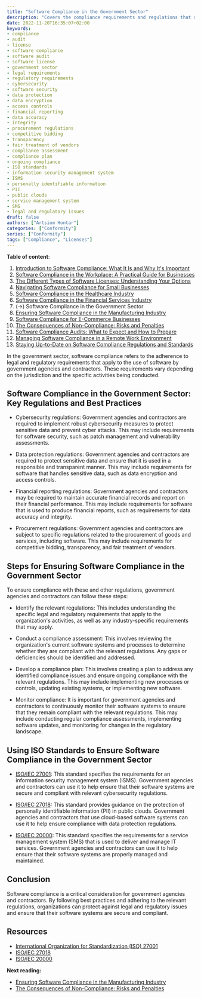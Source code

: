 ```yaml
---
title: "Software Compliance in the Government Sector"
description: "Covers the compliance requirements and regulations that apply to government agencies and contractors"
date: 2022-11-20T16:35:07+02:00
keywords:
- compliance
- audit
- license
- software compliance
- software audit
- software license
- government sector
- legal requirements
- regulatory requirements
- cybersecurity
- software security
- data protection
- data encryption
- access controls
- financial reporting
- data accuracy
- integrity
- procurement regulations
- competitive bidding
- transparency
- fair treatment of vendors
- compliance assessment
- compliance plan
- ongoing compliance
- ISO standards
- information security management system 
- ISMS
- personally identifiable information
- PII
- public clouds
- service management system 
- SMS
- legal and regulatory issues
draft: false
authors: ["Artsiom Hontar"]
categories: ["Conformity"]
series: ["Conformity"]
tags: ["Compliance", "Licenses"]
---
```


**Table of content**:
1. [Introduction to Software Compliance: What It Is and Why It's Important](/learnings/conformity/introduction-to-software-compliance/)
2. [Software Compliance in the Workplace: A Practical Guide for Businesses](/learnings/conformity/software-compliance-practical-guide/)
3. [The Different Types of Software Licenses: Understanding Your Options](/learnings/conformity/different-types-of-software-licenses/)
4. [Navigating Software Compliance for Small Businesses](/learnings/conformity/software-compliance-for-small-business/)
5. [Software Compliance in the Healthcare Industry](/learnings/conformity/software-compliance-for-healthcare/)
6. [Software Compliance in the Financial Services Industry](/learnings/conformity/software-compliance-for-financial-services/)
7. (->) Software Compliance in the Government Sector
8. [Ensuring Software Compliance in the Manufacturing Industry](/learnings/conformity/software-compliance-for-manufacturing/)
9. [Software Compliance for E-Commerce Businesses](/learnings/conformity/software-compliance-for-e-commerce/)
10. [The Consequences of Non-Compliance: Risks and Penalties](/learnings/conformity/consequences-of-non-compliance/)
11. [Software Compliance Audits: What to Expect and How to Prepare](/learnings/conformity/software-compliance-audits/)
12. [Managing Software Compliance in a Remote Work Environment](/learnings/conformity/software-compliance-in-remote-work/)
13. [Staying Up-to-Date on Software Compliance Regulations and Standards](/learnings/conformity/staying-up-to-date-on-software-compliance/)

In the government sector, software compliance refers to the adherence to legal and regulatory requirements that apply to the use of software by government agencies and contractors. These requirements vary depending on the jurisdiction and the specific activities being conducted.


## Software Compliance in the Government Sector: Key Regulations and Best Practices

- Cybersecurity regulations: Government agencies and contractors are required to implement robust cybersecurity measures to protect sensitive data and prevent cyber attacks. This may include requirements for software security, such as patch management and vulnerability assessments.

- Data protection regulations: Government agencies and contractors are required to protect sensitive data and ensure that it is used in a responsible and transparent manner. This may include requirements for software that handles sensitive data, such as data encryption and access controls.

- Financial reporting regulations: Government agencies and contractors may be required to maintain accurate financial records and report on their financial performance. This may include requirements for software that is used to produce financial reports, such as requirements for data accuracy and integrity.

- Procurement regulations: Government agencies and contractors are subject to specific regulations related to the procurement of goods and services, including software. This may include requirements for competitive bidding, transparency, and fair treatment of vendors.

## Steps for Ensuring Software Compliance in the Government Sector

To ensure compliance with these and other regulations, government agencies and contractors can follow these steps:

- Identify the relevant regulations: This includes understanding the specific legal and regulatory requirements that apply to the organization's activities, as well as any industry-specific requirements that may apply.

- Conduct a compliance assessment: This involves reviewing the organization's current software systems and processes to determine whether they are compliant with the relevant regulations. Any gaps or deficiencies should be identified and addressed.

- Develop a compliance plan: This involves creating a plan to address any identified compliance issues and ensure ongoing compliance with the relevant regulations. This may include implementing new processes or controls, updating existing systems, or implementing new software.

- Monitor compliance: It is important for government agencies and contractors to continuously monitor their software systems to ensure that they remain compliant with the relevant regulations. This may include conducting regular compliance assessments, implementing software updates, and monitoring for changes in the regulatory landscape.

## Using ISO Standards to Ensure Software Compliance in the Government Sector

- [ISO/IEC 27001](https://www.iso.org/isoiec-27001-information-security.html): This standard specifies the requirements for an information security management system (ISMS). Government agencies and contractors can use it to help ensure that their software systems are secure and compliant with relevant cybersecurity regulations.

- [ISO/IEC 27018](https://www.iso.org/standard/76559.html): This standard provides guidance on the protection of personally identifiable information (PII) in public clouds. Government agencies and contractors that use cloud-based software systems can use it to help ensure compliance with data protection regulations.

- [ISO/IEC 20000](https://www.iso.org/standard/70636.html): This standard specifies the requirements for a service management system (SMS) that is used to deliver and manage IT services. Government agencies and contractors can use it to help ensure that their software systems are properly managed and maintained.

## Conclusion
Software compliance is a critical consideration for government agencies and contractors. By following best practices and adhering to the relevant regulations, organizations can protect against legal and regulatory issues and ensure that their software systems are secure and compliant.

## Resources
- [International Organization for Standardization (ISO) 27001](https://www.iso.org/isoiec-27001-information-security.html)
- [ISO/IEC 27018](https://www.iso.org/standard/76559.html)
- [ISO/IEC 20000](https://www.iso.org/standard/70636.html)

**Next reading:**
- [Ensuring Software Compliance in the Manufacturing Industry](/learnings/conformity/software-compliance-for-manufacturing/)
- [The Consequences of Non-Compliance: Risks and Penalties](/learnings/conformity/consequences-of-non-compliance/)